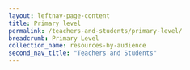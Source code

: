 ```yaml
---
layout: leftnav-page-content
title: Primary level
permalink: /teachers-and-students/primary-level/
breadcrumb: Primary Level
collection_name: resources-by-audience
second_nav_title: "Teachers and Students"
---
```

